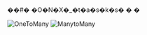 ��#� �O�N�X�_�t�a�s�k�s�
�
�

![OneToMany](https://user-images.githubusercontent.com/59314982/227764894-b66ba65c-7104-4b9e-8757-85976fa606e1.png)
![ManytoMany](https://user-images.githubusercontent.com/59314982/227764896-71613efe-46f5-4b93-abbd-5a5b6cea1e4f.png)
